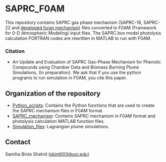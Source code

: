 # SAPRC_F0AM

This repository contains SAPRC gas phase mechanism (SAPRC-18, SAPRC-22 and [developed furan mechanism](https://pubs.acs.org/doi/abs/10.1021/acsearthspacechem.0c00058)) files converted to F0AM (Framework for 0-D Atmospheric Modeling) input files. The SAPRC box model photolysis calculation FORTRAN codes are rewritten in MATLAB to run with F0AM.


### Citation
* An Update and Evaluation of SAPRC Gas-Phase Mechanism for Phenolic Compounds using Chamber Data and Biomass Burning Plume Simulations, (In preparation). We ask that if you use the python programs to run simulation in F0AM, you cite this paper.

## Organization of the repository

 * [Python_scripts](python_scripts): Contains the Python functions that are used to create the SAPRC mechanism files in F0AM format. 
 * [SAPRC_mechanism](SAPRC_mechanism): Contains SAPRC mechanism in F0AM format and photolysis calculation MATLAB function files.
 * [Simulation_files](Simulation_files): Lagrangian plume simulations.

## Contact
Samiha Binte Shahid (sbint003@ucr.edu)
